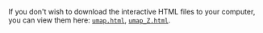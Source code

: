 If you don't wish to download the interactive HTML files to your computer, you can view them here: [`umap.html`](https://rawcdn.githack.com/arosen93/QMOF/e456dc1a9cd49e447ec66feab91a80c350a3c21f/machine_learning/umap/umap_stoich120_QMOF_14482/umap.html), [`umap_Z.html`](https://rawcdn.githack.com/arosen93/QMOF/e456dc1a9cd49e447ec66feab91a80c350a3c21f/machine_learning/umap/umap_stoich120_QMOF_14482/umap_Z.html).
